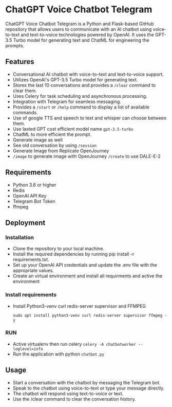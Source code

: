 # ChatGPT Voice Chatbot Telegram

ChatGPT Voice Chatbot Telegram is a Python and Flask-based GitHub repository that allows users to communicate with an AI chatbot using voice-to-text and text-to-voice technologies powered by OpenAI. It uses the GPT-3.5 Turbo model for generating text and ChatML for engineering the prompts.


## Features
- Conversational AI chatbot with voice-to-text and text-to-voice support.
- Utilizes OpenAI's GPT-3.5 Turbo model for generating text.
- Stores the last 10 conversations and provides a `/clear` command to clear them.
- Uses Celery for task scheduling and asynchronous processing.
- Integration with Telegram for seamless messaging.
- Provides a `/start` or `/help` command to display a list of available commands.
- Use of google TTS and speech to text and whisper can choose between them.
- Use lasted GPT cost efficient model name `gpt-3.5-turbo`
- ChatML to more efficient the prompt.
- Generate image as well
- See old conversation by using `/session`
- Generate Image from Replicate OpenJourney
- `/image` to generate image with OpenJourney `/create` to use DALE-E-2

## Requirements

- Python 3.6 or higher
- Redis
- OpenAI API Key
- Telegram Bot Token
- ffmpeg


## Deployment

### Installation
- Clone the repository to your local machine.
- Install the required dependencies by running pip install -r requirements.txt.
- Set up your OpenAI API credentials and update the .env file with the appropriate values.
- Create an virtual environment and install all requirments and active the environment


### Install requirements
- Install Python3-venv curl redis-server supervisor and FFMPEG
    ```
    sudo apt install python3-venv curl redis-server supervisor ffmpeg -y
    ```
    
### RUN

- Active virtualenv then run celery `celery -A chatbotworker --loglevel=info`
- Run the application with python `chatbot.py`
    
## Usage
- Start a conversation with the chatbot by messaging the Telegram bot.
- Speak to the chatbot using voice-to-text or type your message directly.
- The chatbot will respond using text-to-voice or text.
- Use the /clear command to clear the conversation history.
